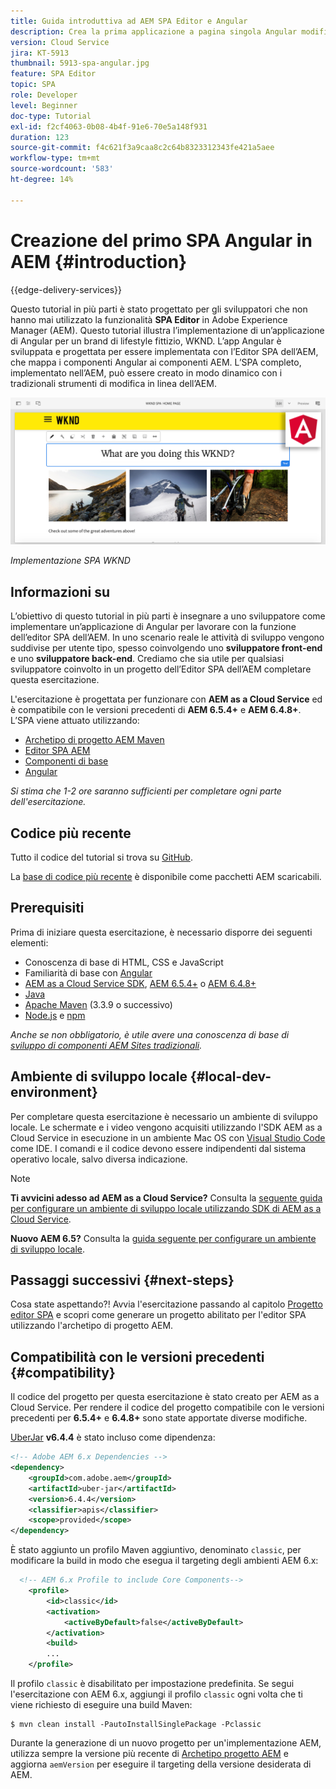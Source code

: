 ```yaml
---
title: Guida introduttiva ad AEM SPA Editor e Angular
description: Crea la prima applicazione a pagina singola Angular modificabile in Adobe Experience Manager (AEM) con l’applicazione a pagina singola WKND.
version: Cloud Service
jira: KT-5913
thumbnail: 5913-spa-angular.jpg
feature: SPA Editor
topic: SPA
role: Developer
level: Beginner
doc-type: Tutorial
exl-id: f2cf4063-0b08-4b4f-91e6-70e5a148f931
duration: 123
source-git-commit: f4c621f3a9caa8c2c64b8323312343fe421a5aee
workflow-type: tm+mt
source-wordcount: '583'
ht-degree: 14%

---
```


# Creazione del primo SPA Angular in AEM {#introduction}

{{edge-delivery-services}}

Questo tutorial in più parti è stato progettato per gli sviluppatori che non hanno mai utilizzato la funzionalità **SPA Editor** in Adobe Experience Manager (AEM). Questo tutorial illustra l’implementazione di un’applicazione di Angular per un brand di lifestyle fittizio, WKND. L’app Angular è sviluppata e progettata per essere implementata con l’Editor SPA dell’AEM, che mappa i componenti Angular ai componenti AEM. L’SPA completo, implementato nell’AEM, può essere creato in modo dinamico con i tradizionali strumenti di modifica in linea dell’AEM.

![SPA finale implementato](assets/wknd-spa-implementation.png)

*Implementazione SPA WKND*

## Informazioni su

L’obiettivo di questo tutorial in più parti è insegnare a uno sviluppatore come implementare un’applicazione di Angular per lavorare con la funzione dell’editor SPA dell’AEM. In uno scenario reale le attività di sviluppo vengono suddivise per utente tipo, spesso coinvolgendo uno **sviluppatore front-end** e uno **sviluppatore back-end**. Crediamo che sia utile per qualsiasi sviluppatore coinvolto in un progetto dell’Editor SPA dell’AEM completare questa esercitazione.

L&#39;esercitazione è progettata per funzionare con **AEM as a Cloud Service** ed è compatibile con le versioni precedenti di **AEM 6.5.4+** e **AEM 6.4.8+**. L’SPA viene attuato utilizzando:

* [Archetipo di progetto AEM Maven](https://experienceleague.adobe.com/docs/experience-manager-core-components/using/developing/archetype/overview.html?lang=it)
* [Editor SPA AEM](https://experienceleague.adobe.com/docs/experience-manager-65/developing/headless/spas/spa-walkthrough.html#content-editing-experience-with-spa)
* [Componenti di base](https://experienceleague.adobe.com/docs/experience-manager-core-components/using/introduction.html?lang=it)
* [Angular](https://angular.io/)

*Si stima che 1-2 ore saranno sufficienti per completare ogni parte dell&#39;esercitazione.*

## Codice più recente

Tutto il codice del tutorial si trova su [GitHub](https://github.com/adobe/aem-guides-wknd-spa).

La [base di codice più recente](https://github.com/adobe/aem-guides-wknd-spa/releases) è disponibile come pacchetti AEM scaricabili.

## Prerequisiti

Prima di iniziare questa esercitazione, è necessario disporre dei seguenti elementi:

* Conoscenza di base di HTML, CSS e JavaScript
* Familiarità di base con [Angular](https://angular.io/)
* [AEM as a Cloud Service SDK](https://experienceleague.adobe.com/docs/experience-manager-learn/cloud-service/local-development-environment-set-up/aem-runtime.html#download-the-aem-as-a-cloud-service-sdk), [AEM 6.5.4+](https://helpx.adobe.com/experience-manager/aem-releases-updates.html#65) o [AEM 6.4.8+](https://helpx.adobe.com/experience-manager/aem-releases-updates.html#64)
* [Java](https://downloads.experiencecloud.adobe.com/content/software-distribution/en/general.html)
* [Apache Maven](https://maven.apache.org/) (3.3.9 o successivo)
* [Node.js](https://nodejs.org/it/) e [npm](https://www.npmjs.com/)

*Anche se non obbligatorio, è utile avere una conoscenza di base di [sviluppo di componenti AEM Sites tradizionali](https://experienceleague.adobe.com/docs/experience-manager-learn/getting-started-wknd-tutorial-develop/overview.html?lang=it).*

## Ambiente di sviluppo locale {#local-dev-environment}

Per completare questa esercitazione è necessario un ambiente di sviluppo locale. Le schermate e i video vengono acquisiti utilizzando l&#39;SDK AEM as a Cloud Service in esecuzione in un ambiente Mac OS con [Visual Studio Code](https://code.visualstudio.com/) come IDE. I comandi e il codice devono essere indipendenti dal sistema operativo locale, salvo diversa indicazione.

>[!NOTE]
>
> **Ti avvicini adesso ad AEM as a Cloud Service?** Consulta la [seguente guida per configurare un ambiente di sviluppo locale utilizzando SDK di AEM as a Cloud Service](https://experienceleague.adobe.com/docs/experience-manager-learn/cloud-service/local-development-environment-set-up/overview.html?lang=it).
>
> **Nuovo AEM 6.5?** Consulta la [guida seguente per configurare un ambiente di sviluppo locale](https://experienceleague.adobe.com/docs/experience-manager-learn/foundation/development/set-up-a-local-aem-development-environment.html?lang=it).

## Passaggi successivi {#next-steps}

Cosa state aspettando?! Avvia l&#39;esercitazione passando al capitolo [Progetto editor SPA](create-project.md) e scopri come generare un progetto abilitato per l&#39;editor SPA utilizzando l&#39;archetipo di progetto AEM.

## Compatibilità con le versioni precedenti {#compatibility}

Il codice del progetto per questa esercitazione è stato creato per AEM as a Cloud Service. Per rendere il codice del progetto compatibile con le versioni precedenti per **6.5.4+** e **6.4.8+** sono state apportate diverse modifiche.

[UberJar](https://experienceleague.adobe.com/docs/experience-manager-65/developing/devtools/ht-projects-maven.html#what-is-the-uberjar) **v6.4.4** è stato incluso come dipendenza:

```xml
<!-- Adobe AEM 6.x Dependencies -->
<dependency>
    <groupId>com.adobe.aem</groupId>
    <artifactId>uber-jar</artifactId>
    <version>6.4.4</version>
    <classifier>apis</classifier>
    <scope>provided</scope>
</dependency>
```

È stato aggiunto un profilo Maven aggiuntivo, denominato `classic`, per modificare la build in modo che esegua il targeting degli ambienti AEM 6.x:

```xml
  <!-- AEM 6.x Profile to include Core Components-->
    <profile>
        <id>classic</id>
        <activation>
            <activeByDefault>false</activeByDefault>
        </activation>
        <build>
        ...
    </profile>
```

Il profilo `classic` è disabilitato per impostazione predefinita. Se segui l&#39;esercitazione con AEM 6.x, aggiungi il profilo `classic` ogni volta che ti viene richiesto di eseguire una build Maven:

```shell
$ mvn clean install -PautoInstallSinglePackage -Pclassic
```

Durante la generazione di un nuovo progetto per un&#39;implementazione AEM, utilizza sempre la versione più recente di [Archetipo progetto AEM](https://github.com/adobe/aem-project-archetype) e aggiorna `aemVersion` per eseguire il targeting della versione desiderata di AEM.
